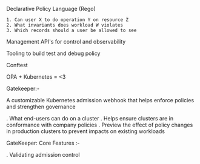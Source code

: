 
Declarative Policy Language (Rego)

    1. Can user X to do operation Y on resource Z
	2. What invariants does workload W violates
	3. Which records should a user be allowed to see
	
	
 Management API's for control and observability
 
 Tooling to build test and debug policy 
 
 
 
 
 Conftest
 
 
 
 OPA + Kubernetes = <3
 
 Gatekeeper:-
 
 A customizable Kubernetes admission webhook that helps enforce policies and strengthen governance
 
 
 . What end-users can do on a cluster
  . Helps ensure clusters are in conformance with company policies
  . Preview the effect of policy changes in production clusters to prevent impacts on existing workloads
  
  
  GateKeeper: Core Features :-
  
  . Validating admission control
      
	  
	  
 
 
 
 
 
 
 
 
 
  
  
  
  